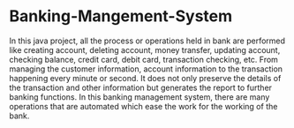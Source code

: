 # Banking-Mangement-System
In this java project, all the process or operations held in bank are performed like creating account, deleting account, money transfer, updating account, checking balance, credit card, debit card, transaction checking, etc. From managing the customer information, account information to the transaction happening every minute or second. It does not only preserve the details of the transaction and other information but generates the report to further banking functions. In this banking management system, there are many operations that are automated which ease the work for the working of the bank. 
